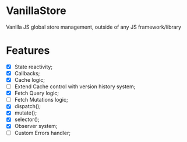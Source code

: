 # VanillaStore

Vanilla JS global store management, outside of any JS framework/library

# Features

- [X] State reactivity;
- [X] Callbacks;
- [X] Cache logic;
- [ ] Extend Cache control with version history system;
- [X] Fetch Query logic;
- [ ] Fetch Mutations logic;
- [X] dispatch();
- [X] mutate();
- [X] selector();
- [X] Observer system;
- [ ] Custom Errors handler;
